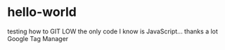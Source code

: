 # hello-world
testing how to GIT LOW
the only code I know is JavaScript... thanks a lot Google Tag Manager
